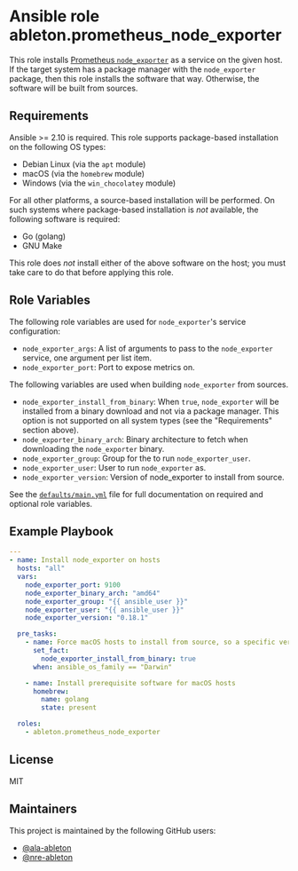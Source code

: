 Ansible role ableton.prometheus_node_exporter
=============================================

This role installs [Prometheus `node_exporter`][node-exporter] as a service on the given
host. If the target system has a package manager with the `node_exporter` package, then
this role installs the software that way. Otherwise, the software will be built from
sources.

Requirements
------------

Ansible >= 2.10 is required. This role supports package-based installation on the
following OS types:

- Debian Linux (via the `apt` module)
- macOS (via the `homebrew` module)
- Windows (via the `win_chocolatey` module)

For all other platforms, a source-based installation will be performed. On such systems
where package-based installation is *not* available, the following software is required:

- Go (golang)
- GNU Make

This role does *not* install either of the above software on the host; you must take care
to do that before applying this role.

Role Variables
--------------

The following role variables are used for `node_exporter`'s service configuration:

- `node_exporter_args`: A list of arguments to pass to the `node_exporter` service, one
  argument per list item.
- `node_exporter_port`: Port to expose metrics on.

The following variables are used when building `node_exporter` from sources.

- `node_exporter_install_from_binary`: When `true`, `node_exporter` will be installed from
  a binary download and not via a package manager. This option is not supported on all
  system types (see the "Requirements" section above).
- `node_exporter_binary_arch`: Binary architecture to fetch when downloading the
  `node_exporter` binary.
- `node_exporter_group`: Group for the to run `node_exporter_user`.
- `node_exporter_user`: User to run `node_exporter` as.
- `node_exporter_version`: Version of node_exporter to install from source.

See the [`defaults/main.yml`](defaults/main.yml) file for full documentation on required
and optional role variables.

Example Playbook
----------------

```yaml
---
- name: Install node_exporter on hosts
  hosts: "all"
  vars:
    node_exporter_port: 9100
    node_exporter_binary_arch: "amd64"
    node_exporter_group: "{{ ansible_user }}"
    node_exporter_user: "{{ ansible_user }}"
    node_exporter_version: "0.18.1"

  pre_tasks:
    - name: Force macOS hosts to install from source, so a specific version can be used
      set_fact:
        node_exporter_install_from_binary: true
      when: ansible_os_family == "Darwin"

    - name: Install prerequisite software for macOS hosts
      homebrew:
        name: golang
        state: present

  roles:
    - ableton.prometheus_node_exporter
```

License
-------

MIT

Maintainers
-----------

This project is maintained by the following GitHub users:

- [@ala-ableton](https://github.com/ala-ableton)
- [@nre-ableton](https://github.com/nre-ableton)


[node-exporter]: https://github.com/prometheus/node_exporter
